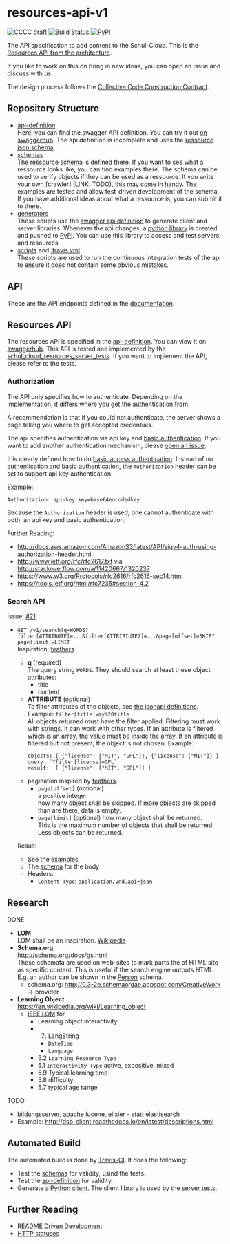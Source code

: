 # resources-api-v1

[![CCCC draft](https://img.shields.io/badge/CCCC-draft-yellow.svg)][cccc]
[![Build Status](https://travis-ci.org/schul-cloud/resources-api-v1.svg?branch=master)][travis]
[![PyPI](https://img.shields.io/pypi/v/schul-cloud-resources-api-v1.svg)][pypi]

The API specification to add content to the Schul-Cloud.
This is the [Resources API from the architecture][arch].

If you like to work on this on bring in new ideas, you can open an issue and discuss with us.

The design process follows the [Collective Code Construction Contract][cccc].

## Repository Structure
[repository-structure]: #repository-structure

- [api-definition][api-definition]  
  Here, you can find the swagger API definition.
  You can try it out [on swaggerhub][swag1].
  The api definition is incomplete and uses the [ressource json schema][ressource-schema].
- [schemas][schemas]  
  The [ressource schema][ressource-schema] is defined there.
  If you want to see what a ressource looks like, you can find examples there.
  The schema can be used to verify objects if they can be used as a ressource.
  If you write your own [crawler] (LINK: TODO), this may come in handy.
  The examples are tested and allow test-driven development of the schema.
  If you have additional ideas about what a ressource is, you can submit
  it to there.
- [generators][generators]  
  These scripts use the [swagger api definition][api-definition] to generate
  client and server libraries.
  Whenever the api changes, a [python library][python-library] is created and pushed to [PyPI][pypi].
  You can use this library to access and test servers and resources.
- [scripts][scripts] and [.travis.yml](.travis.yml)  
  These scripts are used to run the continuous integration tests of the api to ensure
  it does not contain some obvious mistakes.

## API
[api]: #api

These are the API endpoints defined in the [documentation][arch].

## Resources API
[resources]: #resources-api

The resources API is specified in the [api-definition][api-definition].
You can view it on [swaggerhub][swag1].
This API is tested and implemented by the [schul_cloud_resources_server_tests][rstest].
If you want to implement the API, please refer to the tests.

### Authorization
The API only specifies how to authenticate.
Depending on the implementation, it differs where you get the authentication from.

A recommendation is that if you could not authenticate,
the server shows a page telling you where to get accepted credentials.

The api specifies authentication via api key and [basic authentication][basic-auth].
If you want to add another authentication mechanism, please [open an issue][new-issue].

It is clearly defined how to do [basic access authentication][basic-auth].
Instead of no authentication and basic authentication, 
the `Authorization` header can be set to support api key authentication.

Example:

    Authorization: api-key key=base64encodedkey

Because the ``Authorization`` header is used, one cannot authenticate with both,
an api key and basic authentication.

Further Reading:

- http://docs.aws.amazon.com/AmazonS3/latest/API/sigv4-auth-using-authorization-header.html
- http://www.ietf.org/rfc/rfc2617.txt via http://stackoverflow.com/a/11420667/1320237
- https://www.w3.org/Protocols/rfc2616/rfc2616-sec14.html
- https://tools.ietf.org/html/rfc7235#section-4.2

### Search API
[search]: #search

Issue: [#21](https://github.com/schul-cloud/resources-api-v1/issues/21)

- `GET /v1/search?q=WORDS?filter[ATTRIBUTE]=...&filter[ATTRIBIUTE2]=...&page[offset]=SKIP?page[limit]=LIMIT`  
  Inspiration: [feathers](https://docs.feathersjs.com/api/databases/querying.html)
  - **q** (required)  
    The query string `WORDS`. They should search at least these object attributes:
    - title
    - content
  - **ATTRIBUTE** (optional)  
    To filter attributes of the objects, see [the jsonapi definitions][filter].
    Example: `filter[title]=my%20title`  
    All objects returned must have the filter applied.
    Filtering must work with strings. It can work with other types.
    If an attribute is filtered which is an array, the value must be inside the array.
    If an attribute is filtered but not present, the object is not chosen.
    Example:
    ```
    objects: [ {"license": ["MIT", "GPL"]}, {"license": ["MIT"]} ]
    query: `?filter[license]=GPL`
    result:  [ {"license": ["MIT", "GPL"]} ]
    ```
  - pagination inspired by [feathers](https://docs.feathersjs.com/api/databases/common.html#pagination).
    - `page[offset]` (optional)   
      a positive integer  
      how many object shall be skipped.
      If more objects are skipped than are there, data is empty.
    - `page[limit]` (optional)
      how many object shall be returned.  
      This is the maximum number of objects that shall be returned.
      Less objects can be returned.

  Result:
  - See the [examples](schemas/search-response/examples/valid)
  - The [schema](schemas/search-response) for the body
  - Headers:
    - `Content-Type`: `application/vnd.api+json`
    

## Research

DONE

- **LOM**  
  LOM shall be an inspiration. [Wikipedia](https://en.wikipedia.org/wiki/Learning_object_metadata)
- **Schema.org**  
  http://schema.org/docs/gs.html  
  These schemata are used on web-sites to mark parts the of HTML site as specific content.
  This is useful if the search engine outputs HTML.
  E.g. an author can be shown in the [Person](http://0.3-2e.schemaorgae.appspot.com/Person) schema.
  - schema.org: http://0.3-2e.schemaorgae.appspot.com/CreativeWork
    -> provider
- **Learning Object**  
  https://en.wikipedia.org/wiki/Learning_object
  - [IEEE LOM][ieee-lom]
    for 
    - Learning object interactivity
    - 7. LangString
      - `DateTime`
      - `Language` 
    - 5.2 `Learning Resource Type`
    - 5.1 `Interactivity Type` active, expositive, mixed
    - 5.9 Typical learning time
    - 5.8 difficulty
    - 5.7 typical age range

TODO

- bildungsserver, apache lucene, elixier - statt elastisearch
- Example: http://dsb-client.readthedocs.io/en/latest/descriptions.html

## Automated Build

The automated build is done by [Travis-CI][travis].
It does the following:

- Test the [schemas][schemas] for validity, usind the tests.
- Test the [api-definition][api-definition] for validity.
- Generate a [Python client][pypi]. The client library is used by the [server tests][rstest].

## Further Reading
- [README Driven Development][rdd]
- [HTTP statuses](https://httpstatuses.com/)


[rdd]: http://tom.preston-werner.com/2010/08/23/readme-driven-development.html
[arch]: https://schul-cloud.github.io/blog/2017-04-24/extensible-content-delivery#architecture
[content-crawl-api]: https://github.com/schul-cloud/schulcloud-content-crawler#attributes
[rfc2046]: https://tools.ietf.org/html/rfc2046
[ieee-lom]: http://129.115.100.158/txlor/docs/IEEE_LOM_1484_12_1_v1_Final_Draft.pdf
[swag1]: https://app.swaggerhub.com/apis/niccokunzmann/schul-cloud-content-api/1.0.0
[schemas]: ./schemas
[api-definition]: ./api-definition/
[pypi]: https://pypi.python.org/pypi/schul-cloud-resources-api-v1
[travis]: https://travis-ci.org/schul-cloud/resources-api-v1
[api-definition]: api-definition
[ressource-schema]: schemas/ressource
[generators]: generators
[scripts]: scripts
[python-library]: generators/python_client/
[rstest]: https://github.com/schul-cloud/schul_cloud_resources_server_tests
[new-issue]: https://github.com/schul-cloud/resources-api-v1/issues/new
[basic-auth]: https://en.wikipedia.org/wiki/Basic_access_authentication
[cccc]: https://rfc.zeromq.org/spec:42/C4/
[filter]: http://jsonapi.org/format/#fetching-filtering
